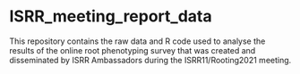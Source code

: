 # ISRR_meeting_report_data
This repository contains the raw data and R code used to analyse the results of the online root phenotyping survey that was created and disseminated by ISRR Ambassadors during the ISRR11/Rooting2021 meeting.
